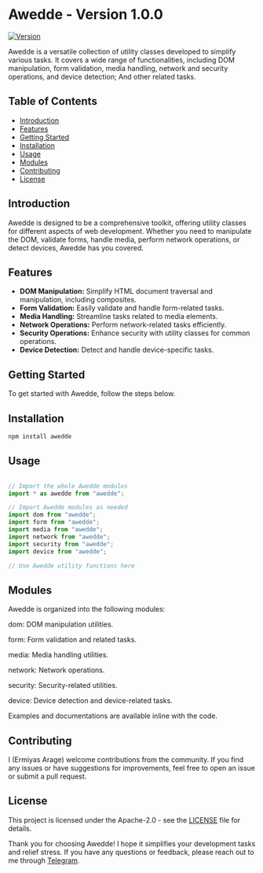 # Awedde - Version 1.0.0

[![Version](https://img.shields.io/badge/version-1.0.0-blue.svg)](https://npmjs.com/package/awedde)

Awedde is a versatile collection of utility classes developed to simplify various tasks. It covers a wide range of functionalities, including DOM manipulation, form validation, media handling, network and security operations, and device detection; And other related tasks.

## Table of Contents

- [Introduction](#introduction)
- [Features](#features)
- [Getting Started](#getting-started)
- [Installation](#installation)
- [Usage](#usage)
- [Modules](#modules)
- [Contributing](#contributing)
- [License](#license)

## Introduction

Awedde is designed to be a comprehensive toolkit, offering utility classes for different aspects of web development. Whether you need to manipulate the DOM, validate forms, handle media, perform network operations, or detect devices, Awedde has you covered.

## Features

- **DOM Manipulation:** Simplify HTML document traversal and manipulation, including composites.
- **Form Validation:** Easily validate and handle form-related tasks.
- **Media Handling:** Streamline tasks related to media elements.
- **Network Operations:** Perform network-related tasks efficiently.
- **Security Operations:** Enhance security with utility classes for common operations.
- **Device Detection:** Detect and handle device-specific tasks.

## Getting Started

To get started with Awedde, follow the steps below.

## Installation

```bash
npm install awedde
```

## Usage

```javascript

// Import the whole Awedde modules
import * as awedde from "awedde";

// Import Awedde modules as needed
import dom from "awedde";
import form from "awedde";
import media from "awedde";
import network from "awedde";
import security from "awedde";
import device from "awedde";

// Use Awedde utility functions here
```
## Modules
Awedde is organized into the following modules:

dom: DOM manipulation utilities.

form: Form validation and related tasks.

media: Media handling utilities.

network: Network operations.

security: Security-related utilities.

device: Device detection and device-related tasks.

Examples and documentations are available inline with the code.

## Contributing
I (Ermiyas Arage) welcome contributions from the community. If you find any issues or have suggestions for improvements, feel free to open an issue or submit a pull request.

## License
This project is licensed under the Apache-2.0 - see the [LICENSE](LICENSE) file for details.

Thank you for choosing Awedde! I hope it simplifies your development tasks and relief stress. If you have any questions or feedback, please reach out to me through [Telegram](https://t.me/ermiyasarage).